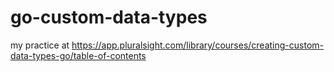 # go-custom-data-types
my practice at https://app.pluralsight.com/library/courses/creating-custom-data-types-go/table-of-contents
